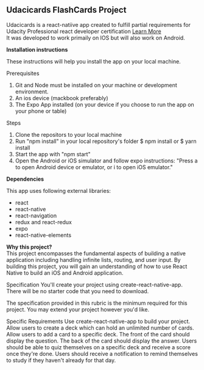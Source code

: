 <h2>Udacicards FlashCards Project</h2>

Udacicards is a react-natiive app created to fulfill partial requirements for Udacity Professional react developer certification
  <a href="#about">Learn More </a>
<br> 
It was developed to work primaily on IOS but will also work on Android. 

<b>Installation instructions</b>

These instructions will help you install the app on your local machine.

Prerequisites
  1. Git and Node must be installed on your machine or development environment.
  2. An ios device (mackbook preferably)
  3. The Expo App installed (on your device if you choose to run the app on your phone or table)
  
Steps
 1. Clone the repositors to your local machine
 2. Run "npm install" in your local repository's folder
    $ npm install or $ yarn install
 3. Start the app with "npm start"
 4.  Open the Android or iOS simulator and follow expo instructions: "Press a to open Android device or emulator, or i to open iOS   emulator."
 
 
<b>Dependencies</b><br>
<p>This app uses following external libraries:</p>

<ul>
	<li>react</li>
	<li>react-native</li>
	<li>react-navigation</li>
	<li>redux and react-redux</li>
	<li>expo</li>
	<li>react-native-elements</li>
</ul>

<div id="about">
	
<b>Why this project?</b><br>
This project encompasses the fundamental aspects of building a native application including handling infinite lists, routing, and user input. By building this project, you will gain an understanding of how to use React Native to build an iOS and Android application.

Specification
You'll create your project using create-react-native-app. There will be no starter code that you need to download.

The specification provided in this rubric is the minimum required for this project. You may extend your project however you'd like.

Specific Requirements
Use create-react-native-app to build your project.
Allow users to create a deck which can hold an unlimited number of cards.
Allow users to add a card to a specific deck.
The front of the card should display the question.
The back of the card should display the answer.
Users should be able to quiz themselves on a specific deck and receive a score once they're done.
Users should receive a notification to remind themselves to study if they haven't already for that day.	
	
</div>	
 

